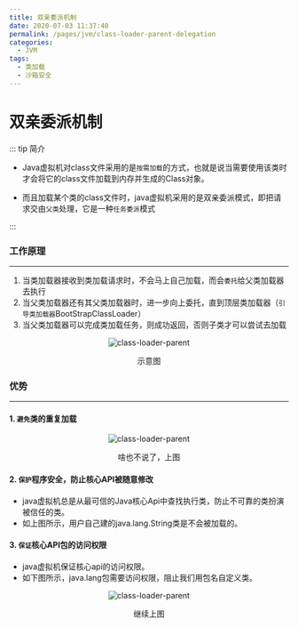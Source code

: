 ```yaml
---
title: 双亲委派机制
date: 2020-07-03 11:37:40
permalink: /pages/jvm/class-loader-parent-delegation
categories: 
  - JVM
tags: 
  - 类加载
  - 沙箱安全
---
```


# 双亲委派机制

::: tip 简介

* Java虚拟机对class文件采用的是`按需加载`的方式，也就是说当需要使用该类时才会将它的class文件加载到内存并生成的Class对象。

* 而且加载某个类的class文件时，java虚拟机采用的是双亲委派模式，即把请求交由`父类`处理，它是一种`任务委派`模式

:::

### 工作原理

***

1. 当类加载器接收到类加载请求时，不会马上自己加载，而会`委托`给父类加载器去执行
2. 当父类加载器还有其父类加载器时，进一步向上委托，直到顶层类加载器（`引导类加载器`BootStrapClassLoader）
3. 当父类加载器可以完成类加载任务，则成功返回，否则子类才可以尝试去加载

<div align="center">

![class-loader-parent](/myJavaDoc/jvm/class-loader-06.png)

示意图

</div>

### 优势

*** 

#### 1. `避免`类的重复加载

<div align="center">

![class-loader-parent](/myJavaDoc/jvm/class-loader-07.png)

啥也不说了，上图

</div>

#### 2. `保护`程序安全，防止核心API被随意修改

* java虚拟机总是从最可信的Java核心Api中查找执行类，防止不可靠的类扮演被信任的类。
* 如上图所示，用户自己建的java.lang.String类是不会被加载的。

#### 3. `保证`核心API包的访问权限

* java虚拟机保证核心api的访问权限。
* 如下图所示，java.lang包需要访问权限，阻止我们用包名自定义类。

<div align="center">

![class-loader-parent](/myJavaDoc/jvm/class-loader-08.png)

继续上图

</div>





